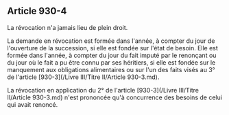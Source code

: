 Article 930-4
----
La révocation n'a jamais lieu de plein droit.

La demande en révocation est formée dans l'année, à compter du jour de
l'ouverture de la succession, si elle est fondée sur l'état de besoin. Elle est
formée dans l'année, à compter du jour du fait imputé par le renonçant ou du
jour où le fait a pu être connu par ses héritiers, si elle est fondée sur le
manquement aux obligations alimentaires ou sur l'un des faits visés au 3° de
l'article [930-3](/Livre III/Titre II/Article 930-3.md).

La révocation en application du 2° de l'article [930-3](/Livre III/Titre II/Article 930-3.md) n'est prononcée qu'à
concurrence des besoins de celui qui avait renoncé.

